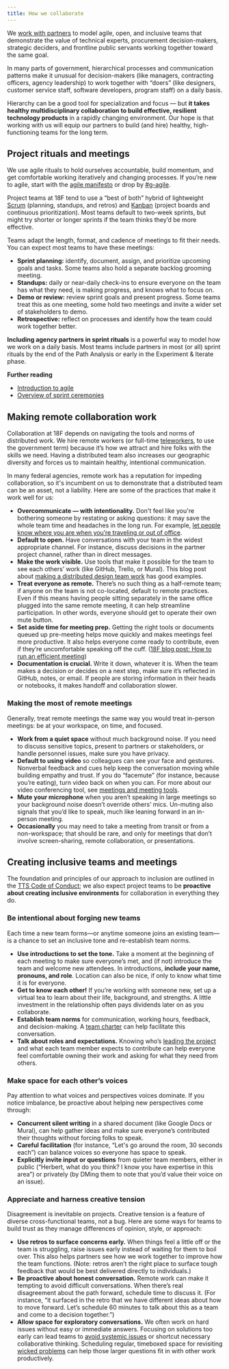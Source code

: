 ```yaml
---
title: How we collaborate
---
```


We [work with partners]({{site.baseurl}}/how-we-relate-to-partners/) to model agile, open, and inclusive teams that demonstrate the value of technical experts, procurement decision-makers, strategic deciders, and frontline public servants working together toward the same goal.

In many parts of government, hierarchical processes and communication patterns make it unusual for decision-makers (like managers, contracting officers, agency leadership) to work together with “doers” (like designers, customer service staff, software developers, program staff) on a daily basis.

Hierarchy can be a good tool for specialization and focus — but **it takes healthy multidisciplinary collaboration to build effective, resilient technology products** in a rapidly changing environment. Our hope is that working with us will equip our partners to build (and hire) healthy, high-functioning teams for the long term.

## Project rituals and meetings

We use agile rituals to hold ourselves accountable, build momentum, and get comfortable working iteratively and changing processes. If you’re new to agile, start with the [agile manifesto](http://agilemanifesto.org/) or drop by [#g-agile](https://gsa-tts.slack.com/messages/g-agile/).

Project teams at 18F tend to use a “best of both” hybrid of lightweight [Scrum](https://www.scrum.org/resources/what-is-scrum) (planning, standups, and retros) and [Kanban](https://drive.google.com/file/d/0B0Qfvc1P_XBFVk5rM2tGcDBoUjQ/view) (project boards and continuous prioritization). Most teams default to two-week sprints, but might try shorter or longer sprints if the team thinks they’d be more effective.

Teams adapt the length, format, and cadence of meetings to fit their needs. You can expect most teams to have these meetings:

* **Sprint planning:** identify, document, assign, and prioritize upcoming goals and tasks. Some teams also hold a separate backlog grooming meeting.
* **Standups:** daily or near-daily check-ins to ensure everyone on the team has what they need, is making progress, and knows what to focus on.
* **Demo or review:** review sprint goals and present progress. Some teams treat this as one meeting, some hold two meetings and invite a wider set of stakeholders to demo.
* **Retrospective:** reflect on processes and identify how the team could work together better.

**Including agency partners in sprint rituals** is a powerful way to model how we work on a daily basis. Most teams include partners in most (or all) sprint rituals by the end of the Path Analysis or early in the Experiment & Iterate phase.

**Further reading**

* [Introduction to agile](https://docs.google.com/presentation/d/1492vzbeA2xXsajOYEugn3CzfRIZ3rCkrqQZ8F3_m8GM/edit#)
* [Overview of sprint ceremonies](https://docs.google.com/presentation/d/1OyU8-PL4-iQ9P_K21OWuoYYgLdWTDSSOuGvehIzpfVk/edit#)

## Making remote collaboration work

Collaboration at 18F depends on navigating the tools and norms of distributed work. We hire remote workers (or full-time [teleworkers]({{site.baseurl}}/telework/#if-you-work-a-full-time-telework-schedule-often-called-virtual-or-remote-you), to use the government term) because it’s how we attract and hire folks with the skills we need. Having a distributed team also increases our geographic diversity and forces us to maintain healthy, intentional communication.

In many federal agencies, remote work has a reputation for impeding collaboration, so it's incumbent on us to demonstrate that a distributed team can be an asset, not a liability. Here are some of the practices that make it work well for us:

* **Overcommunicate — with intentionality.** Don't feel like you're bothering someone by restating or asking questions: it may save the whole team time and headaches in the long run. For example, [let people know where you are when you’re traveling or out of office](https://docs.google.com/document/d/1qgA-vEQ1_t5plPCAs1aCOAjK0RXQzka2hHSVhoa6v5o/edit).
* **Default to open.** Have conversations with your team in the widest appropriate channel. For instance, discuss decisions in the partner project channel, rather than in direct messages.
* **Make the work visible.** Use tools that make it possible for the team to see each others’ work (like GitHub, Trello, or Mural). This blog post about [making a distributed design team work](https://18f.gsa.gov/2016/04/27/making-a-distributed-design-team-work/) has good examples.
* **Treat everyone as remote.** There’s no such thing as a half-remote team; if anyone on the team is not co-located, default to remote practices. Even if this means having people sitting separately in the same office plugged into the same remote meeting, it can help streamline participation. In other words, everyone should get to operate their own mute button.
* **Set aside time for meeting prep.** Getting the right tools or documents queued up pre-meeting helps move quickly and makes meetings feel more productive. It also helps everyone come ready to contribute, even if they’re uncomfortable speaking off the cuff. ([18F blog post: How to run an efficient meeting](https://18f.gsa.gov/2016/12/14/how-to-run-an-efficient-meeting/))
* **Documentation is crucial.** Write it down, whatever it is. When the team makes a decision or decides on a next step, make sure it’s reflected in GitHub, notes, or email. If people are storing information in their heads or notebooks, it makes handoff and collaboration slower.

### Making the most of remote meetings

Generally, treat remote meetings the same way you would treat in-person meetings: be at your workspace, on time, and focused.

* **Work from a quiet space** without much background noise. If you need to discuss sensitive topics, present to partners or stakeholders, or handle personnel issues, make sure you have privacy.
* **Default to using video** so colleagues can see your face and gestures. Nonverbal feedback and cues help keep the conversation moving while building empathy and trust. If you do “facemute” (for instance, because you’re eating), turn video back on when you can. For more about our video conferencing tool, see [meetings and meeting tools]({{site.baseurl}}/meetings-and-meeting-tools/).
* **Mute your microphone** when you aren’t speaking in large meetings so your background noise doesn’t override others’ mics. Un-muting also signals that you’d like to speak, much like leaning forward in an in-person meeting.
* **Occasionally** you may need to take a meeting from transit or from a non-workspace; that should be rare, and only for meetings that don’t involve screen-sharing, remote collaboration, or presentations.

## Creating inclusive teams and meetings

The foundation and principles of our approach to inclusion are outlined in the [TTS Code of Conduct](https://github.com/18F/code-of-conduct/blob/master/code-of-conduct.md); we also expect project teams to be **proactive about creating inclusive environments** for collaboration in everything they do.

### Be intentional about forging new teams

Each time a new team forms—or anytime someone joins an existing team—is a chance to set an inclusive tone and re-establish team norms.

* **Use introductions to set the tone.** Take a moment at the beginning of each meeting to make sure everyone’s met, and (if not) introduce the team and welcome new attendees. In introductions, **include your name, pronouns, and role**. Location can also be nice, if only to know what time it is for everyone.
* **Get to know each other!** If you’re working with someone new, set up a virtual tea to learn about their life, background, and strengths. A little investment in the relationship often pays dividends later on as you collaborate.
* **Establish team norms** for communication, working hours, feedback, and decision-making. A [team charter](https://docs.google.com/document/d/1J8MqOA-JkLKzSFTVxeXDQub7ZTsWuNq5nOZ_ACICdig/edit#) can help facilitate this conversation.
* **Talk about roles and expectations.** Knowing who’s [leading the project]({{site.baseurl}}/leading-projects/) and what each team member expects to contribute can help everyone feel comfortable owning their work and asking for what they need from others.

### Make space for each other’s voices

Pay attention to what voices and perspectives voices dominate. If you notice imbalance, be proactive about helping new perspectives come through:

* **Concurrent silent writing** in a shared document (like Google Docs or Mural), can help gather ideas and make sure everyone’s contributed their thoughts without forcing folks to speak.
* **Careful facilitation** (for instance, “Let's go around the room, 30 seconds each”) can balance voices so everyone has space to speak.
* **Explicitly invite input or questions** from quieter team members, either in public (“Herbert, what do you think? I know you have expertise in this area”) or privately (by DMing them to note that you’d value their voice on an issue).

### Appreciate and harness creative tension

Disagreement is inevitable on projects. Creative tension is a feature of diverse cross-functional teams, not a bug. Here are some ways for teams to build trust as they manage differences of opinion, style, or approach:

* **Use retros to surface concerns early.** When things feel a little off or the team is struggling, raise issues early instead of waiting for them to boil over. This also helps partners see how we work together to improve how the team functions. (Note: retros aren’t the right place to surface tough feedback that would be best delivered directly to individuals.)
* **Be proactive about honest conversation.** Remote work can make it tempting to avoid difficult conversations. When there’s real disagreement about the path forward, schedule time to discuss it. (For instance, “it surfaced in the retro that we have different ideas about how to move forward. Let’s schedule 60 minutes to talk about this as a team and come to a decision together.”)
* **Allow space for exploratory conversations.** We often work on hard issues without easy or immediate answers. Focusing on solutions too early can lead teams to [avoid systemic issues](https://nonprofitaf.com/2019/04/solutions-privilege-how-privilege-shapes-the-expectations-of-solutions-and-why-its-bad-for-our-work-addressing-systemic-injustice/) or shortcut necessary collaborative thinking. Scheduling regular, timeboxed space for revisiting [wicked problems](https://en.wikipedia.org/wiki/Wicked_problem) can help those larger questions fit in with other work productively.

